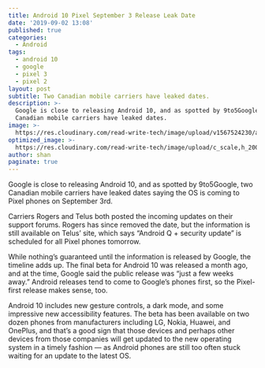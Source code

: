 ```yaml
---
title: Android 10 Pixel September 3 Release Leak Date
date: '2019-09-02 13:08'
published: true
categories:
  - Android
tags:
  - android 10
  - google
  - pixel 3
  - pixel 2
layout: post
subtitle: Two Canadian mobile carriers have leaked dates.
description: >-
  Google is close to releasing Android 10, and as spotted by 9to5Google, two
  Canadian mobile carriers have leaked dates.
image: >-
  https://res.cloudinary.com/read-write-tech/image/upload/v1567524230/acastro_190315_1777_android_Q_0003.0.0_zgfx2t.webp
optimized_image: >-
  https://res.cloudinary.com/read-write-tech/image/upload/c_scale,h_200,w_380/acastro_190315_1777_android_Q_0003.0.0_zgfx2t.webp
author: shan
paginate: true
---
```


Google is close to releasing Android 10, and as spotted by 9to5Google, two Canadian mobile carriers have leaked dates saying the OS is coming to Pixel phones on September 3rd.

Carriers Rogers and Telus both posted the incoming updates on their support forums. Rogers has since removed the date, but the information is still available on Telus’ site, which says “Android Q + security update” is scheduled for all Pixel phones tomorrow.

While nothing’s guaranteed until the information is released by Google, the timeline adds up. The final beta for Android 10 was released a month ago, and at the time, Google said the public release was “just a few weeks away.” Android releases tend to come to Google’s phones first, so the Pixel-first release makes sense, too.

Android 10 includes new gesture controls, a dark mode, and some impressive new accessibility features. The beta has been available on two dozen phones from manufacturers including LG, Nokia, Huawei, and OnePlus, and that’s a good sign that those devices and perhaps other devices from those companies will get updated to the new operating system in a timely fashion — as Android phones are still too often stuck waiting for an update to the latest OS.
